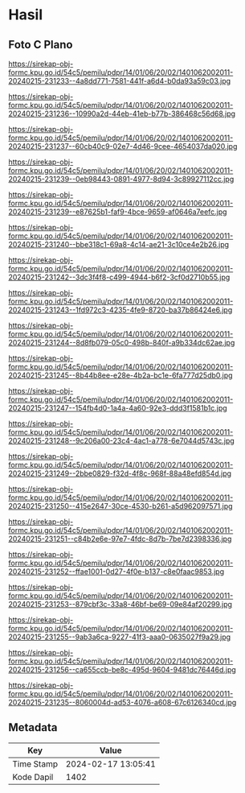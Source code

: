 # Hasil

## Foto C Plano

https://sirekap-obj-formc.kpu.go.id/54c5/pemilu/pdpr/14/01/06/20/02/1401062002011-20240215-231233--4a8dd771-7581-441f-a6d4-b0da93a59c03.jpg

https://sirekap-obj-formc.kpu.go.id/54c5/pemilu/pdpr/14/01/06/20/02/1401062002011-20240215-231236--10990a2d-44eb-41eb-b77b-386468c56d68.jpg

https://sirekap-obj-formc.kpu.go.id/54c5/pemilu/pdpr/14/01/06/20/02/1401062002011-20240215-231237--60cb40c9-02e7-4d46-9cee-4654037da020.jpg

https://sirekap-obj-formc.kpu.go.id/54c5/pemilu/pdpr/14/01/06/20/02/1401062002011-20240215-231239--0eb98443-0891-4977-8d94-3c89927112cc.jpg

https://sirekap-obj-formc.kpu.go.id/54c5/pemilu/pdpr/14/01/06/20/02/1401062002011-20240215-231239--e87625b1-faf9-4bce-9659-af0646a7eefc.jpg

https://sirekap-obj-formc.kpu.go.id/54c5/pemilu/pdpr/14/01/06/20/02/1401062002011-20240215-231240--bbe318c1-69a8-4c14-ae21-3c10ce4e2b26.jpg

https://sirekap-obj-formc.kpu.go.id/54c5/pemilu/pdpr/14/01/06/20/02/1401062002011-20240215-231242--3dc3f4f8-c499-4944-b6f2-3cf0d2710b55.jpg

https://sirekap-obj-formc.kpu.go.id/54c5/pemilu/pdpr/14/01/06/20/02/1401062002011-20240215-231243--1fd972c3-4235-4fe9-8720-ba37b86424e6.jpg

https://sirekap-obj-formc.kpu.go.id/54c5/pemilu/pdpr/14/01/06/20/02/1401062002011-20240215-231244--8d8fb079-05c0-498b-840f-a9b334dc62ae.jpg

https://sirekap-obj-formc.kpu.go.id/54c5/pemilu/pdpr/14/01/06/20/02/1401062002011-20240215-231245--8b44b8ee-e28e-4b2a-bc1e-6fa777d25db0.jpg

https://sirekap-obj-formc.kpu.go.id/54c5/pemilu/pdpr/14/01/06/20/02/1401062002011-20240215-231247--154fb4d0-1a4a-4a60-92e3-ddd3f1581b1c.jpg

https://sirekap-obj-formc.kpu.go.id/54c5/pemilu/pdpr/14/01/06/20/02/1401062002011-20240215-231248--9c206a00-23c4-4ac1-a778-6e7044d5743c.jpg

https://sirekap-obj-formc.kpu.go.id/54c5/pemilu/pdpr/14/01/06/20/02/1401062002011-20240215-231249--2bbe0829-f32d-4f8c-968f-88a48efd854d.jpg

https://sirekap-obj-formc.kpu.go.id/54c5/pemilu/pdpr/14/01/06/20/02/1401062002011-20240215-231250--415e2647-30ce-4530-b261-a5d962097571.jpg

https://sirekap-obj-formc.kpu.go.id/54c5/pemilu/pdpr/14/01/06/20/02/1401062002011-20240215-231251--c84b2e6e-97e7-4fdc-8d7b-7be7d2398336.jpg

https://sirekap-obj-formc.kpu.go.id/54c5/pemilu/pdpr/14/01/06/20/02/1401062002011-20240215-231252--ffae1001-0d27-4f0e-b137-c8e0faac9853.jpg

https://sirekap-obj-formc.kpu.go.id/54c5/pemilu/pdpr/14/01/06/20/02/1401062002011-20240215-231253--879cbf3c-33a8-46bf-be69-09e84af20299.jpg

https://sirekap-obj-formc.kpu.go.id/54c5/pemilu/pdpr/14/01/06/20/02/1401062002011-20240215-231255--9ab3a6ca-9227-41f3-aaa0-0635027f9a29.jpg

https://sirekap-obj-formc.kpu.go.id/54c5/pemilu/pdpr/14/01/06/20/02/1401062002011-20240215-231256--ca655ccb-be8c-495d-9604-9481dc76446d.jpg

https://sirekap-obj-formc.kpu.go.id/54c5/pemilu/pdpr/14/01/06/20/02/1401062002011-20240215-231235--8060004d-ad53-4076-a608-67c6126340cd.jpg


## Metadata

| Key        | Value               |
| ---------- | ------------------- |
| Time Stamp | 2024-02-17 13:05:41 |
| Kode Dapil | 1402                |



